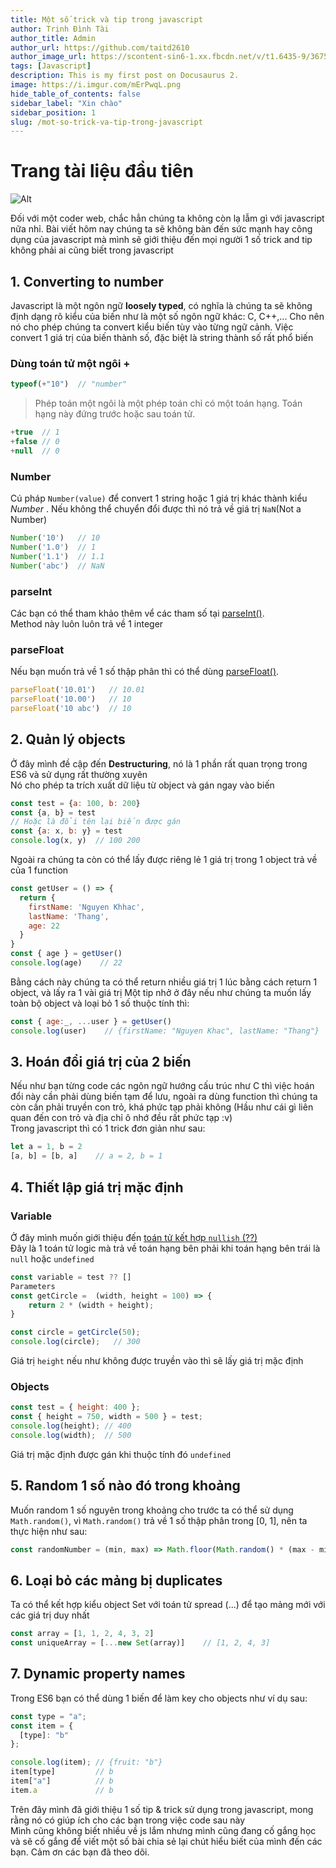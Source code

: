 ```yaml
---
title: Một số trick và tip trong javascript
author: Trịnh Đình Tài
author_title: Admin
author_url: https://github.com/taitd2610
author_image_url: https://scontent-sin6-1.xx.fbcdn.net/v/t1.6435-9/36756866_226907771464364_2771393154585198592_n.jpg?_nc_cat=101&ccb=1-3&_nc_sid=09cbfe&_nc_ohc=MGgQs4UzM5EAX-5FQaR&_nc_ht=scontent-sin6-1.xx&oh=24342e3e97bc53311a628434d6667de7&oe=60DCA347
tags: [Javascript]
description: This is my first post on Docusaurus 2.
image: https://i.imgur.com/mErPwqL.png
hide_table_of_contents: false
sidebar_label: "Xin chào"
sidebar_position: 1
slug: /mot-so-trick-va-tip-trong-javascript
---
```


# Trang tài liệu đầu tiên

![Alt](https://images.viblo.asia/33c65910-5efb-4db4-a039-d5dd1b792fa1.jpeg)

Đối với một coder web, chắc hẳn chúng ta không còn lạ lẫm gì với javascript nữa nhỉ. Bài viết hôm nay chúng ta sẽ không bàn đến sức mạnh hay công dụng của javascript mà mình sẽ giới thiệu đến mọi người 1 số trick and tip không phải ai cũng biết trong javascript

<!--truncate-->


## 1. Converting to number
Javascript là một ngôn ngữ **loosely typed**, có nghĩa là chúng ta sẽ không định dạng rõ kiểu của biến như là một số ngôn ngữ khác: C, C++,...
Cho nên nó cho phép chúng ta convert kiểu biến tùy vào từng ngữ cảnh. Việc convert 1 giá trị của biến thành số, đặc biệt là string thành số rất phổ biến

### Dùng toán tử một ngôi +

```javascript
typeof(+"10")  // "number"
```
> Phép toán một ngôi là một phép toán chỉ có một toán hạng. Toán hạng này đứng trước hoặc sau toán tử.

```javascript
+true  // 1
+false // 0
+null  // 0
```
### Number
Cú pháp `Number(value)` để convert 1 string hoặc 1 giá trị khác thành kiểu *Number* . Nếu không thể chuyển đổi được thì nó trả về giá trị `NaN`(Not a Number)

```javascript
Number('10')   // 10
Number('1.0')  // 1
Number('1.1')  // 1.1
Number('abc')  // NaN
```

### parseInt
Các bạn có thể tham khảo thêm vể các tham số tại [parseInt()](https://developer.mozilla.org/en-US/docs/Web/JavaScript/Reference/Global_Objects/parseInt).  
Method này luôn luôn trả về 1 integer

### parseFloat
Nếu bạn muốn trả về 1 số thập phân thì có thể dùng [parseFloat()](https://developer.mozilla.org/en-US/docs/Web/JavaScript/Reference/Global_Objects/parseFloat).

```javascript
parseFloat('10.01')   // 10.01
parseFloat('10.00')   // 10
parseFloat('10 abc')  // 10
```

## 2. Quản lý objects
Ở đây mình đề cập đến **Destructuring**, nó là 1 phần rất quan trọng trong ES6 và sử dụng rất thường xuyên  
Nó cho phép ta trích xuất dữ liệu từ object và gán ngay vào biến

```javascript
const test = {a: 100, b: 200}
const {a, b} = test
// Hoặc là đổi tên lại biến được gán
const {a: x, b: y} = test
console.log(x, y)  // 100 200
```

Ngoài ra chúng ta còn có thể lấy được riêng lẻ 1 giá trị trong 1 object trả về của 1 function

```javascript
const getUser = () => {
  return {
    firstName: 'Nguyen Khhac',
    lastName: 'Thang',
    age: 22
  }
}
const { age } = getUser()
console.log(age)    // 22
```

Bằng cách này chúng ta có thể return nhiều giá trị 1 lúc bằng cách return 1 object, và lấy ra 1 vài giá trị
Một tip nhở ở đây nếu như chúng ta muốn lấy toàn bộ object và loại bỏ 1 số thuộc tính thì:

```javascript
const { age:_, ...user } = getUser()
console.log(user)    // {firstName: "Nguyen Khac", lastName: "Thang"}
```

## 3. Hoán đổi giá trị của 2 biến
Nếu như bạn từng code các ngôn ngữ hướng cấu trúc như C thì việc hoán đổi này cần phải dùng biến tạm để lưu, ngoài ra dùng function thì chúng ta còn cần phải truyền con trỏ, khá phức tạp phải không (Hầu như cái gì liên quan đến con trỏ và địa chỉ ô nhớ đều rất phức tạp :v)  
Trong javascript thì có 1 trick đơn giản như sau:

```javascript
let a = 1, b = 2
[a, b] = [b, a]    // a = 2, b = 1
```

## 4. Thiết lập giá trị mặc định
### Variable
Ở đây mình muốn giới thiệu đến [toán tử kết hợp `nullish` (??)](https://developer.mozilla.org/en-US/docs/Web/JavaScript/Reference/Operators/Nullish_coalescing_operator)  
Đây là 1 toán tử logic mà trả về toán hạng bên phải khi toán hạng bên trái là `null` hoặc `undefined`

```javascript
const variable = test ?? []
Parameters
const getCircle =  (width, height = 100) => {
    return 2 * (width + height);
}

const circle = getCircle(50);
console.log(circle);   // 300
```

Giá trị `height` nếu như không được truyền vào thì sẽ lấy giá trị mặc định

### Objects
```javascript
const test = { height: 400 };
const { height = 750, width = 500 } = test;
console.log(height); // 400
console.log(width);  // 500
```

Giá trị mặc định được gán khi thuộc tính đó `undefined`

## 5. Random 1 số nào đó trong khoảng
Muốn random 1 số nguyên trong khoảng cho trước ta có thể sử dụng `Math.random()`, vì `Math.random()` trả về 1 số thập phân trong [0, 1], nên ta thực hiện như sau:

```javascript
const randomNumber = (min, max) => Math.floor(Math.random() * (max - min + 1) + min);
```

## 6. Loại bỏ các mảng bị duplicates
Ta có thể kết hợp kiểu object Set với toán tử spread (...) để tạo mảng mới với các giá trị duy nhất

```javascript
const array = [1, 1, 2, 4, 3, 2]
const uniqueArray = [...new Set(array)]    // [1, 2, 4, 3]
```

## 7. Dynamic property names
Trong ES6 bạn có thể dùng 1 biến để làm key cho objects như ví dụ sau:

```javascript
const type = "a";
const item = {
  [type]: "b"
};

console.log(item); // {fruit: "b"}
item[type]         // b
item["a"]          // b
item.a             // b
```

Trên đây mình đã giới thiệu 1 số tip & trick sử dụng trong javascript, mong rằng nó có giúp ích cho các bạn trong việc code sau này  
Mình cũng không biết nhiều về js lắm nhưng mình cũng đang cố gắng học và sẽ cố gắng để viết một số bài chia sẻ lại chút hiểu biết của mình đến các bạn. Cảm ơn các bạn đã theo dõi.
